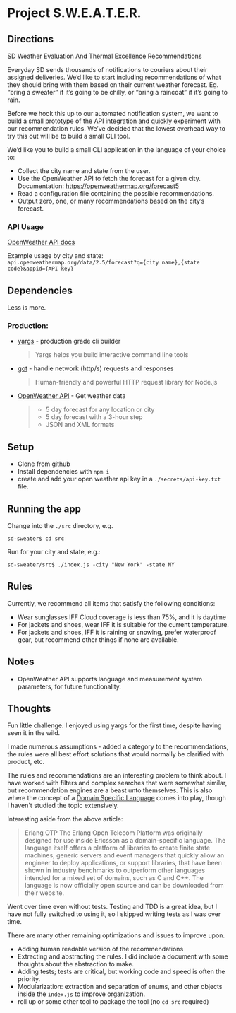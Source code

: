 # Project S.W.E.A.T.E.R.

## Directions

SD Weather Evaluation And Thermal Excellence Recommendations

Everyday SD sends thousands of notifications to couriers about their assigned deliveries.
We’d like to start including recommendations of what they should bring with them based on their current weather forecast.
Eg. “bring a sweater” if it’s going to be chilly, or “bring a raincoat” if it’s going to rain.

Before we hook this up to our automated notification system, we want to build a small prototype of the API integration and quickly experiment with our recommendation rules.
We’ve decided that the lowest overhead way to try this out will be to build a small CLI tool.

We’d like you to build a small CLI application in the language of your choice to:

- Collect the city name and state from the user.
- Use the OpenWeather API to fetch the forecast for a given city. Documentation: https://openweathermap.org/forecast5
- Read a configuration file containing the possible recommendations.
- Output zero, one, or many recommendations based on the city’s forecast.

### API Usage

[OpenWeather API docs](https://openweathermap.org/current)

Example usage by city and state: `api.openweathermap.org/data/2.5/forecast?q={city name},{state code}&appid={API key}`

## Dependencies

Less is more.

### Production:

- [yargs](https://github.com/yargs/yargs) - production grade cli builder

  > Yargs helps you build interactive command line tools

- [got](https://github.com/sindresorhus/got) - handle network (http/s) requests and responses

  > Human-friendly and powerful HTTP request library for Node.js

- [OpenWeather API](https://openweathermap.org/forecast5) - Get weather data
  > - 5 day forecast for any location or city
  > - 5 day forecast with a 3-hour step
  > - JSON and XML formats

## Setup

- Clone from github
- Install dependencies with `npm i`
- create and add your open weather api key in a `./secrets/api-key.txt` file.

## Running the app

Change into the `./src` directory, e.g.

```shell
sd-sweater$ cd src
```

Run for your city and state, e.g.:

```shell
sd-sweater/src$ ./index.js -city "New York" -state NY
```

## Rules

Currently, we recommend all items that satisfy the following conditions:
- Wear sunglasses IFF Cloud coverage is less than 75%, and it is daytime
- For jackets and shoes, wear IFF it is suitable for the current temperature.
- For jackets and shoes, IFF it is raining or snowing, prefer waterproof gear, but recommend other things if none are available.

## Notes

- OpenWeather API supports language and measurement system parameters, for future functionality.

## Thoughts

Fun little challenge. I enjoyed using yargs for the first time, despite having seen it in the wild.

I made numerous assumptions - added a category to the recommendations, the rules were all best effort solutions that would normally be clarified with product, etc.

The rules and recommendations are an interesting problem to think about. I have worked with filters and complex searches that were somewhat similar, but recommendation engines are a beast unto themselves. This is also where the concept of a [Domain Specific Language](https://en.wikipedia.org/wiki/Domain-specific_language) comes into play, though I haven't studied the topic extensively.

Interesting aside from the above article:

> Erlang OTP
The Erlang Open Telecom Platform was originally designed for use inside Ericsson as a domain-specific language. The language itself offers a platform of libraries to create finite state machines, generic servers and event managers that quickly allow an engineer to deploy applications, or support libraries, that have been shown in industry benchmarks to outperform other languages intended for a mixed set of domains, such as C and C++. The language is now officially open source and can be downloaded from their website.

Went over time even without tests. Testing and TDD is a great idea, but I have not fully switched to using it, so I skipped writing tests as I was over time.

There are many other remaining optimizations and issues to improve upon.

- Adding human readable version of the recommendations
- Extracting and abstracting the rules. I did include a document with some thoughts about the abstraction to make.
- Adding tests; tests are critical, but working code and speed is often the priority.
- Modularization: extraction and separation of enums, and other objects inside the `index.js` to improve organization.
- roll up or some other tool to package the tool (no `cd src` required)
